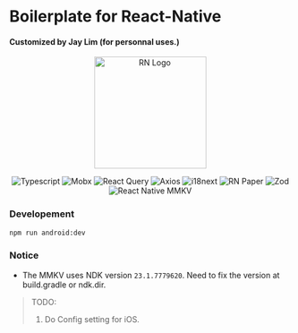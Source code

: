 # Boilerplate for React-Native
#### Customized by Jay Lim (for personnal uses.)

<p align="center">
  <a href="https://reactnative.dev/" target="blank"><img src="https://reactnative.dev/img/tiny_logo.png" width="200" alt="RN Logo" /></a>
</p>

<p align='center'>
<img alt="Typescript" src ="https://img.shields.io/badge/Typescript-3178C6.svg?&style=for-the-badge&logo=Typescript&logoColor=white"/>
<img alt="Mobx" src ="https://img.shields.io/badge/Mobx-FF9955.svg?&style=for-the-badge&logo=mobx&logoColor=white"/>
<img alt="React Query" src ="https://img.shields.io/badge/React Query-FF4154.svg?&style=for-the-badge&logo=reactquery&logoColor=white"/>
<img alt="Axios" src ="https://img.shields.io/badge/Axios-5A29E4.svg?&style=for-the-badge&logo=axios&logoColor=white"/>
<img alt="i18next" src ="https://img.shields.io/badge/i18next-26A69A.svg?&style=for-the-badge&logo=i18next&logoColor=white"/>
<img alt="RN Paper" src ="https://img.shields.io/badge/Material Design (React Native Paper)-757575.svg?&style=for-the-badge&logo=materialdesign&logoColor=white"/>
<img alt="Zod" src ="https://img.shields.io/badge/Zod-3E67B1.svg?&style=for-the-badge&logo=zod&logoColor=white"/>
<img alt="React Native MMKV" src ="https://img.shields.io/badge/React Native MMKV-231F20.svg?&style=for-the-badge&&logoColor=white"/>
</p>

### Developement
```bash
npm run android:dev
```

### Notice
- The MMKV uses NDK version `23.1.7779620`. Need to fix the version at build.gradle or ndk.dir.


> TODO: 
> 1. Do Config setting for iOS.

